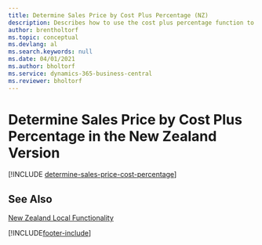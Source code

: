 ```yaml
---
title: Determine Sales Price by Cost Plus Percentage (NZ)
description: Describes how to use the cost plus percentage function to set a sales price based on the cost of an item.
author: brentholtorf
ms.topic: conceptual
ms.devlang: al
ms.search.keywords: null
ms.date: 04/01/2021
ms.author: bholtorf
ms.service: dynamics-365-business-central
ms.reviewer: bholtorf
---
```

# <a name="determine-sales-price-by-cost-plus-percentage-in-the-new-zealand-version"></a>Determine Sales Price by Cost Plus Percentage in the New Zealand Version

[!INCLUDE [determine-sales-price-cost-percentage](../includes/AUNZ/determine-sales-price-cost-percentage.md)]

## <a name="see-also"></a>See Also

[New Zealand Local Functionality](new-zealand-local-functionality.md)


[!INCLUDE[footer-include](../../includes/footer-banner.md)]
